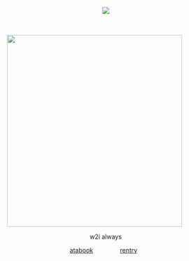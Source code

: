 <p align="center">
⠀⠀⠀⠀⠀<img src="https://komarev.com/ghpvc/?username=borderIine&label=views&color=000000&flat" />

<p align="center">
‎ ‎   </p>

<p align="center">
  <img src="https://files.catbox.moe/87hdne.jpg" width="400" height="440">
</p>
<p align="center">
⠀⠀⠀⠀⠀w2i 
always

<div align="center">
 
⠀⠀⠀⠀[atabook](https://komaeda.atabook.org/)⠀⠀⠀⠀⠀⠀[rentry](https://rentry.co/komaedaaaa)
</div>
‎ 
